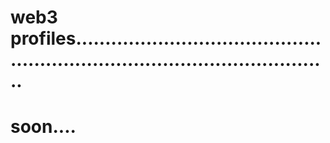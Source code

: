 # web3 profiles.................................................................................................
# soon....
